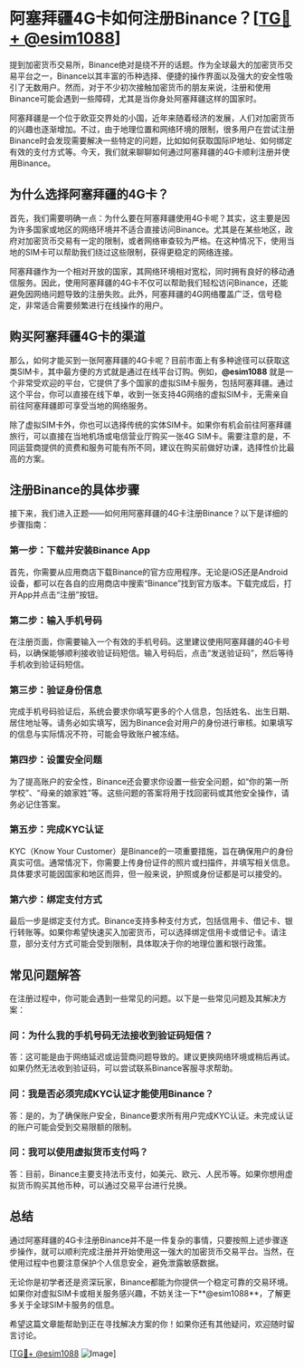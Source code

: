 # 阿塞拜疆4G卡如何注册Binance？[[TG💪+ @esim1088](https://t.me/s/esim1088)]

提到加密货币交易所，Binance绝对是绕不开的话题。作为全球最大的加密货币交易平台之一，Binance以其丰富的币种选择、便捷的操作界面以及强大的安全性吸引了无数用户。然而，对于不少初次接触加密货币的朋友来说，注册和使用Binance可能会遇到一些障碍，尤其是当你身处阿塞拜疆这样的国家时。

阿塞拜疆是一个位于欧亚交界处的小国，近年来随着经济的发展，人们对加密货币的兴趣也逐渐增加。不过，由于地理位置和网络环境的限制，很多用户在尝试注册Binance时会发现需要解决一些特定的问题，比如如何获取国际IP地址、如何绑定有效的支付方式等。今天，我们就来聊聊如何通过阿塞拜疆的4G卡顺利注册并使用Binance。

## **为什么选择阿塞拜疆的4G卡？**

首先，我们需要明确一点：为什么要在阿塞拜疆使用4G卡呢？其实，这主要是因为许多国家或地区的网络环境并不适合直接访问Binance。尤其是在某些地区，政府对加密货币交易有一定的限制，或者网络审查较为严格。在这种情况下，使用当地的SIM卡可以帮助我们绕过这些限制，获得更稳定的网络连接。

阿塞拜疆作为一个相对开放的国家，其网络环境相对宽松，同时拥有良好的移动通信服务。因此，使用阿塞拜疆的4G卡不仅可以帮助我们轻松访问Binance，还能避免因网络问题导致的注册失败。此外，阿塞拜疆的4G网络覆盖广泛，信号稳定，非常适合需要频繁进行在线操作的用户。

## **购买阿塞拜疆4G卡的渠道**

那么，如何才能买到一张阿塞拜疆的4G卡呢？目前市面上有多种途径可以获取这类SIM卡，其中最方便的方式就是通过在线平台订购。例如，**@esim1088** 就是一个非常受欢迎的平台，它提供了多个国家的虚拟SIM卡服务，包括阿塞拜疆。通过这个平台，你可以直接在线下单，收到一张支持4G网络的虚拟SIM卡，无需亲自前往阿塞拜疆即可享受当地的网络服务。

除了虚拟SIM卡外，你也可以选择传统的实体SIM卡。如果你有机会前往阿塞拜疆旅行，可以直接在当地机场或电信营业厅购买一张4G SIM卡。需要注意的是，不同运营商提供的资费和服务可能有所不同，建议在购买前做好功课，选择性价比最高的方案。

## **注册Binance的具体步骤**

接下来，我们进入正题——如何用阿塞拜疆的4G卡注册Binance？以下是详细的步骤指南：

### **第一步：下载并安装Binance App**
首先，你需要从应用商店下载Binance的官方应用程序。无论是iOS还是Android设备，都可以在各自的应用商店中搜索“Binance”找到官方版本。下载完成后，打开App并点击“注册”按钮。

### **第二步：输入手机号码**
在注册页面，你需要输入一个有效的手机号码。这里建议使用阿塞拜疆的4G卡号码，以确保能够顺利接收验证码短信。输入号码后，点击“发送验证码”，然后等待手机收到验证码短信。

### **第三步：验证身份信息**
完成手机号码验证后，系统会要求你填写更多的个人信息，包括姓名、出生日期、居住地址等。请务必如实填写，因为Binance会对用户的身份进行审核。如果填写的信息与实际情况不符，可能会导致账户被冻结。

### **第四步：设置安全问题**
为了提高账户的安全性，Binance还会要求你设置一些安全问题，如“你的第一所学校”、“母亲的娘家姓”等。这些问题的答案将用于找回密码或其他安全操作，请务必记住答案。

### **第五步：完成KYC认证**
KYC（Know Your Customer）是Binance的一项重要措施，旨在确保用户的身份真实可信。通常情况下，你需要上传身份证件的照片或扫描件，并填写相关信息。具体要求可能因国家和地区而异，但一般来说，护照或身份证都是可以接受的。

### **第六步：绑定支付方式**
最后一步是绑定支付方式。Binance支持多种支付方式，包括信用卡、借记卡、银行转账等。如果你希望快速买入加密货币，可以选择绑定信用卡或借记卡。请注意，部分支付方式可能会受到限制，具体取决于你的地理位置和银行政策。

## **常见问题解答**

在注册过程中，你可能会遇到一些常见的问题。以下是一些常见问题及其解决方案：

### **问：为什么我的手机号码无法接收到验证码短信？**
答：这可能是由于网络延迟或运营商问题导致的。建议更换网络环境或稍后再试。如果仍然无法收到验证码，可以尝试联系Binance客服寻求帮助。

### **问：我是否必须完成KYC认证才能使用Binance？**
答：是的，为了确保账户安全，Binance要求所有用户完成KYC认证。未完成认证的账户可能会受到交易限额的限制。

### **问：我可以使用虚拟货币支付吗？**
答：目前，Binance主要支持法币支付，如美元、欧元、人民币等。如果你想用虚拟货币购买其他币种，可以通过交易平台进行兑换。

## **总结**

通过阿塞拜疆的4G卡注册Binance并不是一件复杂的事情，只要按照上述步骤逐步操作，就可以顺利完成注册并开始使用这一强大的加密货币交易平台。当然，在使用过程中也要注意保护个人信息安全，避免泄露敏感数据。

无论你是初学者还是资深玩家，Binance都能为你提供一个稳定可靠的交易环境。如果你对虚拟SIM卡或相关服务感兴趣，不妨关注一下**@esim1088**，了解更多关于全球SIM卡服务的信息。

希望这篇文章能帮助到正在寻找解决方案的你！如果你还有其他疑问，欢迎随时留言讨论。

[[TG💪+ @esim1088](https://t.me/s/esim1088) ![Image](https://i.postimg.cc/4NQfJmqS/Snipaste-2025-05-13-00-14-12.png)]